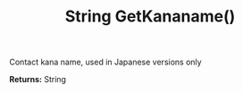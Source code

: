 ﻿---
uid: crmscript_ref_NSContact_GetKananame
title: String GetKananame()
intellisense: NSContact.GetKananame
keywords: NSContact, GetKananame
so.topic: reference
---

Contact kana name, used in Japanese versions only

**Returns:** String


